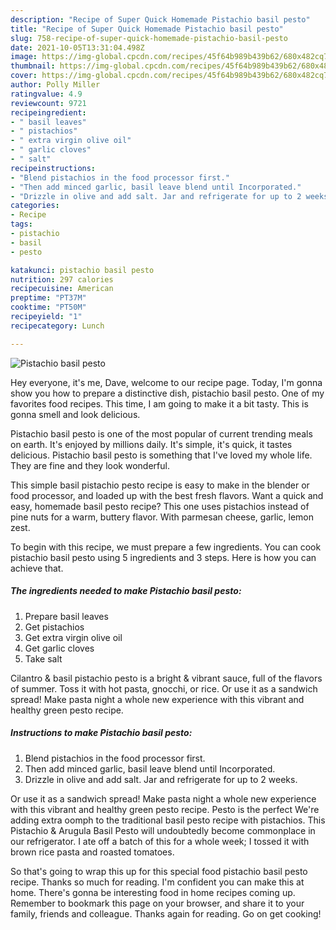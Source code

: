 ```yaml
---
description: "Recipe of Super Quick Homemade Pistachio basil pesto"
title: "Recipe of Super Quick Homemade Pistachio basil pesto"
slug: 758-recipe-of-super-quick-homemade-pistachio-basil-pesto
date: 2021-10-05T13:31:04.498Z
image: https://img-global.cpcdn.com/recipes/45f64b989b439b62/680x482cq70/pistachio-basil-pesto-recipe-main-photo.jpg
thumbnail: https://img-global.cpcdn.com/recipes/45f64b989b439b62/680x482cq70/pistachio-basil-pesto-recipe-main-photo.jpg
cover: https://img-global.cpcdn.com/recipes/45f64b989b439b62/680x482cq70/pistachio-basil-pesto-recipe-main-photo.jpg
author: Polly Miller
ratingvalue: 4.9
reviewcount: 9721
recipeingredient:
- " basil leaves"
- " pistachios"
- " extra virgin olive oil"
- " garlic cloves"
- " salt"
recipeinstructions:
- "Blend pistachios in the food processor first."
- "Then add minced garlic, basil leave blend until Incorporated."
- "Drizzle in olive and add salt. Jar and refrigerate for up to 2 weeks."
categories:
- Recipe
tags:
- pistachio
- basil
- pesto

katakunci: pistachio basil pesto 
nutrition: 297 calories
recipecuisine: American
preptime: "PT37M"
cooktime: "PT50M"
recipeyield: "1"
recipecategory: Lunch

---
```



![Pistachio basil pesto](https://img-global.cpcdn.com/recipes/45f64b989b439b62/680x482cq70/pistachio-basil-pesto-recipe-main-photo.jpg)

Hey everyone, it's me, Dave, welcome to our recipe page. Today, I'm gonna show you how to prepare a distinctive dish, pistachio basil pesto. One of my favorites food recipes. This time, I am going to make it a bit tasty. This is gonna smell and look delicious.

Pistachio basil pesto is one of the most popular of current trending meals on earth. It's enjoyed by millions daily. It's simple, it's quick, it tastes delicious. Pistachio basil pesto is something that I've loved my whole life. They are fine and they look wonderful.

This simple basil pistachio pesto recipe is easy to make in the blender or food processor, and loaded up with the best fresh flavors. Want a quick and easy, homemade basil pesto recipe? This one uses pistachios instead of pine nuts for a warm, buttery flavor. With parmesan cheese, garlic, lemon zest.


To begin with this recipe, we must prepare a few ingredients. You can cook pistachio basil pesto using 5 ingredients and 3 steps. Here is how you can achieve that.

<!--inarticleads1-->

##### The ingredients needed to make Pistachio basil pesto:

1. Prepare  basil leaves
1. Get  pistachios
1. Get  extra virgin olive oil
1. Get  garlic cloves
1. Take  salt


Cilantro &amp; basil pistachio pesto is a bright &amp; vibrant sauce, full of the flavors of summer. Toss it with hot pasta, gnocchi, or rice. Or use it as a sandwich spread! Make pasta night a whole new experience with this vibrant and healthy green pesto recipe. 

<!--inarticleads2-->

##### Instructions to make Pistachio basil pesto:

1. Blend pistachios in the food processor first.
1. Then add minced garlic, basil leave blend until Incorporated.
1. Drizzle in olive and add salt. Jar and refrigerate for up to 2 weeks.


Or use it as a sandwich spread! Make pasta night a whole new experience with this vibrant and healthy green pesto recipe. Pesto is the perfect We&#39;re adding extra oomph to the traditional basil pesto recipe with pistachios. This Pistachio &amp; Arugula Basil Pesto will undoubtedly become commonplace in our refrigerator. I ate off a batch of this for a whole week; I tossed it with brown rice pasta and roasted tomatoes. 

So that's going to wrap this up for this special food pistachio basil pesto recipe. Thanks so much for reading. I'm confident you can make this at home. There's gonna be interesting food in home recipes coming up. Remember to bookmark this page on your browser, and share it to your family, friends and colleague. Thanks again for reading. Go on get cooking!
